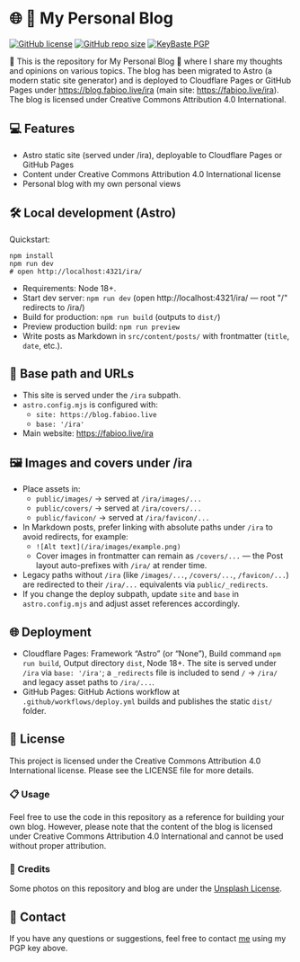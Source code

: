 # 🌐 📰 My Personal Blog

[![GitHub license](https://img.shields.io/github/license/foliveira/blog?style=for-the-badge)][1]
[![GitHub repo size](https://img.shields.io/github/repo-size/foliveira/blog?style=for-the-badge)][2]
[![KeyBaste PGP](https://img.shields.io/keybase/pgp/foliveira?style=for-the-badge)][3]

👋 This is the repository for My Personal Blog 📝 where I share my thoughts and opinions on various topics. The blog has been migrated to Astro (a modern static site generator) and is deployed to Cloudflare Pages or GitHub Pages under https://blog.fabioo.live/ira (main site: https://fabioo.live/ira). The blog is licensed under Creative Commons Attribution 4.0 International.

## 💻 Features
 * Astro static site (served under /ira), deployable to Cloudflare Pages or GitHub Pages
 * Content under Creative Commons Attribution 4.0 International license
 * Personal blog with my own personal views

## 🛠️ Local development (Astro)

Quickstart:
```
npm install
npm run dev
# open http://localhost:4321/ira/
```

- Requirements: Node 18+.
- Start dev server: `npm run dev` (open http://localhost:4321/ira/ — root "/" redirects to /ira/)
- Build for production: `npm run build` (outputs to `dist/`)
- Preview production build: `npm run preview`
- Write posts as Markdown in `src/content/posts/` with frontmatter (`title`, `date`, etc.).

## 🔗 Base path and URLs

- This site is served under the `/ira` subpath.
- `astro.config.mjs` is configured with:
  - `site: https://blog.fabioo.live`
  - `base: '/ira'`
- Main website: https://fabioo.live/ira

## 🖼️ Images and covers under /ira

- Place assets in:
  - `public/images/` → served at `/ira/images/...`
  - `public/covers/` → served at `/ira/covers/...`
  - `public/favicon/` → served at `/ira/favicon/...`
- In Markdown posts, prefer linking with absolute paths under `/ira` to avoid redirects, for example:
  - `![Alt text](/ira/images/example.png)`
  - Cover images in frontmatter can remain as `/covers/...` — the Post layout auto-prefixes with `/ira/` at render time.
- Legacy paths without `/ira` (like `/images/...`, `/covers/...`, `/favicon/...`) are redirected to their `/ira/...` equivalents via `public/_redirects`.
- If you change the deploy subpath, update `site` and `base` in `astro.config.mjs` and adjust asset references accordingly.

## 🌐 Deployment

- Cloudflare Pages: Framework “Astro” (or “None”), Build command `npm run build`, Output directory `dist`, Node 18+. The site is served under `/ira` via `base: '/ira'`; a `_redirects` file is included to send `/` → `/ira/` and legacy asset paths to `/ira/...`.
- GitHub Pages: GitHub Actions workflow at `.github/workflows/deploy.yml` builds and publishes the static `dist/` folder.

## 📄 License

This project is licensed under the Creative Commons Attribution 4.0 International license. Please see the LICENSE file for more details.

### 📋 Usage

Feel free to use the code in this repository as a reference for building your own blog. However, please note that the content of the blog is licensed under Creative Commons Attribution 4.0 International and cannot be used without proper attribution.

### 📸 Credits

Some photos on this repository and blog are under the [Unsplash License][4].

## 📧 Contact

If you have any questions or suggestions, feel free to contact [me][3] using my PGP key above.

[1]: https://github.com/foliveira/blog/blob/master/LICENSE
[2]: https://github.com/foliveira/blog
[3]: https://keybase.io/foliveira
[4]: https://unsplash.com/license
